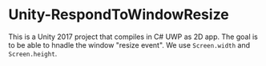 # Unity-RespondToWindowResize

This is a Unity 2017 project that compiles in C# UWP as 2D app. The goal is to be able to hnadle the window "resize event". We use `Screen.width` and `Screen.height`.
